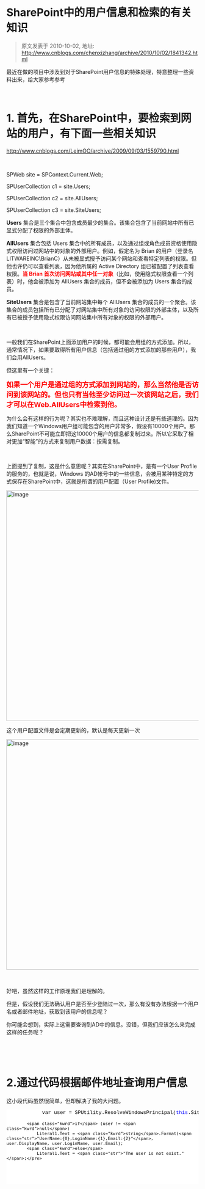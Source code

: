 # SharePoint中的用户信息和检索的有关知识 
> 原文发表于 2010-10-02, 地址: http://www.cnblogs.com/chenxizhang/archive/2010/10/02/1841342.html 


<p>最近在做的项目中涉及到对于SharePoint用户信息的特殊处理，特意整理一些资料出来，给大家参考参考</p> <p>&nbsp;</p> <h1>1. 首先，在SharePoint中，要检索到网站的用户，有下面一些相关知识</h1> <p><a title="http://www.cnblogs.com/LeimOO/archive/2009/09/03/1559790.html" href="http://www.cnblogs.com/LeimOO/archive/2009/09/03/1559790.html">http://www.cnblogs.com/LeimOO/archive/2009/09/03/1559790.html</a></p> <p>&nbsp;</p> <p>SPWeb site = SPContext.Current.Web; <p>SPUserCollection c1 = site.Users; <p>SPUserCollection c2 = site.AllUsers; <p>SPUserCollection c3 = site.SiteUsers; <p><strong>Users</strong> 集合是三个集合中包含成员最少的集合。该集合包含了当前网站中所有已显式分配了权限的外部主体。 <p><strong>AllUsers</strong> 集合包括 Users 集合中的所有成员，以及通过组或角色成员资格使用隐式权限访问过网站中的对象的外部用户。例如，假定名为 Brian 的用户（登录名 LITWAREINC\BrianC）从未被显式授予访问某个网站和查看特定列表的权限。但他也许仍可以查看列表，因为他所属的 Active Directory 组已被配置了列表查看权限。<strong><font color="#ff0000">当 Brian 首次访问网站或其中任一对象</font></strong>（比如，使用隐式权限查看一个列表）时，他会被添加为 AllUsers 集合的成员，但不会被添加为 Users 集合的成员。 <p><strong>SiteUsers</strong> 集合是包含了当前网站集中每个 AllUsers 集合的成员的一个聚合。该集合的成员包括所有已分配了对网站集中所有对象的访问权限的外部主体，以及所有已被授予使用隐式权限访问网站集中所有对象的权限的外部用户。 <p>&nbsp; <p>一般我们在SharePoint上面添加用户的时候，都可能会用组的方式添加。所以，通常情况下，如果要取得所有用户信息（包括通过组的方式添加的那些用户），我们会用AllUsers。 <p>但这里有一个关键： <p><font size="4"><font color="#ff0000"><strong>如果一个用户是通过组的方式添加到网站的，那么当然他是否访问到该网站的。但也只有当他至少访问过一次该网站之后，我们才可以在Web.AllUsers中检索到他。</strong></font><br></font> <p>为什么会有这样的行为呢？其实也不难理解，而且这种设计还是有些道理的。因为我们知道一个Windows用户组可能包含的用户非常多，假设有10000个用户。那么SharePoint不可能立即把这10000个用户的信息都复制过来。所以它采取了相对更加“智能”的方式来复制用户数据：按需复制。 <p>&nbsp; <p>上面提到了复制，这是什么意思呢？其实在SharePoint中，是有一个User Profile的服务的，也就是说，Windows 的AD帐号中的一些信息，会被用某种特定的方式保存在SharePoint中，这就是所谓的用户配置（User Profile)文件。 <p><a href="http://images.cnblogs.com/cnblogs_com/chenxizhang/Windows-Live-Writer/b3dd32f1a509_DA8F/image_2.png"><img title="image" border="0" alt="image" src="http://images.cnblogs.com/cnblogs_com/chenxizhang/Windows-Live-Writer/b3dd32f1a509_DA8F/image_thumb.png" width="915" height="604"></a> <p>这个用户配置文件是会定期更新的，默认是每天更新一次 <p><a href="http://images.cnblogs.com/cnblogs_com/chenxizhang/Windows-Live-Writer/b3dd32f1a509_DA8F/image_4.png"><img title="image" border="0" alt="image" src="http://images.cnblogs.com/cnblogs_com/chenxizhang/Windows-Live-Writer/b3dd32f1a509_DA8F/image_thumb_1.png" width="915" height="604"></a> <p>&nbsp; <p>好吧，虽然这样的工作原理我们是理解的。 <p>但是，假设我们无法确认用户是否至少登陆过一次，那么有没有办法根据一个用户名或者邮件地址，获取到该用户的信息呢？ <p>你可能会想到，实际上这需要查询到AD中的信息。没错，但我们应该怎么来完成这样的任务呢？ <p>&nbsp; <p>&nbsp; <h1>2.通过代码根据邮件地址查询用户信息</h1> <p>这小段代码虽然很简单，但却解决了我的大问题。</p><pre class="csharpcode">
            var user = SPUtility.ResolveWindowsPrincipal(<span class="kwrd">this</span>.Site.WebApplication, <span class="str">"test@xizhang.com"</span>, Microsoft.SharePoint.Utilities.SPPrincipalType.User, <span class="kwrd">true</span>);

            <span class="kwrd">if</span> (user != <span class="kwrd">null</span>)
                Literal1.Text = <span class="kwrd">string</span>.Format(<span class="str">"UserName:{0},LoginName:{1},Email:{2}"</span>, user.DisplayName, user.LoginName, user.Email);
            <span class="kwrd">else</span>
                Literal1.Text = <span class="str">"The user is not exist."</span>;</pre>
<style type="text/css">.csharpcode, .csharpcode pre
{
	font-size: small;
	color: black;
	font-family: consolas, "Courier New", courier, monospace;
	background-color: #ffffff;
	/*white-space: pre;*/
}
.csharpcode pre { margin: 0em; }
.csharpcode .rem { color: #008000; }
.csharpcode .kwrd { color: #0000ff; }
.csharpcode .str { color: #006080; }
.csharpcode .op { color: #0000c0; }
.csharpcode .preproc { color: #cc6633; }
.csharpcode .asp { background-color: #ffff00; }
.csharpcode .html { color: #800000; }
.csharpcode .attr { color: #ff0000; }
.csharpcode .alt 
{
	background-color: #f4f4f4;
	width: 100%;
	margin: 0em;
}
.csharpcode .lnum { color: #606060; }
</style>